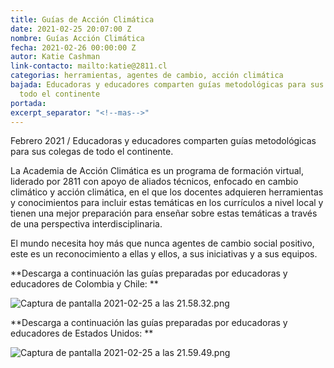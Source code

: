 ```yaml
---
title: Guías de Acción Climática
date: 2021-02-25 20:07:00 Z
nombre: Guías Acción Climática
fecha: 2021-02-26 00:00:00 Z
autor: Katie Cashman
link-contacto: mailto:katie@2811.cl
categorias: herramientas, agentes de cambio, acción climática
bajada: Educadoras y educadores comparten guías metodológicas para sus colegas de
  todo el continente
portada: 
excerpt_separator: "<!--mas-->"
---
```


Febrero 2021 / Educadoras y educadores comparten guías metodológicas para sus colegas de todo el continente. 

<!--mas-->

La Academia de Acción Climática es un programa de formación virtual, liderado por 2811 con apoyo de aliados técnicos, enfocado en cambio climático y acción climática, en el que los docentes adquieren herramientas y conocimientos para incluir estas temáticas en los currículos a nivel local y tienen una mejor preparación para enseñar sobre estas temáticas a través de una perspectiva interdisciplinaria.

El mundo necesita hoy más que nunca agentes de cambio social positivo, este es un reconocimiento a ellas y ellos, a sus iniciativas y a sus equipos.

**Descarga a continuación las guías preparadas por educadoras y educadores de Colombia y Chile:
**

![Captura de pantalla 2021-02-25 a las 21.58.32.png](/uploads/Captura%20de%20pantalla%202021-02-25%20a%20las%2021.58.32.png)

<script charset="utf-8" type="text/javascript" src="//js.hsforms.net/forms/shell.js"></script>
<script>
  hbspt.forms.create({
	portalId: "6925431",
	formId: "7c893e85-19d6-4dbe-89d3-a66e453d9639"
});
</script>

**Descarga a continuación las guías preparadas por educadoras y educadores de Estados Unidos:
**

![Captura de pantalla 2021-02-25 a las 21.59.49.png](/uploads/Captura%20de%20pantalla%202021-02-25%20a%20las%2021.59.49.png)

<script charset="utf-8" type="text/javascript" src="//js.hsforms.net/forms/shell.js"></script>
<script>
  hbspt.forms.create({
	portalId: "6925431",
	formId: "70968c4f-ffa3-4fdd-9887-f811038412f8"
});
</script>
